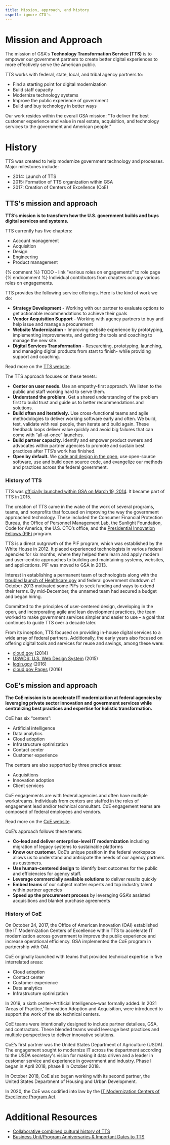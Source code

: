 ```yaml
---
title: Mission, approach, and history
cspell: ignore CTO's
---
```


# Mission and Approach

The mission of GSA's **Technology Transformation Service (TTS)** is to empower our government partners to create better digital experiences to more effectively serve the American public.

TTS works with federal, state, local, and tribal agency partners to:

* Find a starting point for digital modernization
* Build staff capacity  
* Modernize technology systems
* Improve the public experience of government
* Build and buy technology in better ways

Our work resides within the overall GSA mission: "To deliver the best customer experience and value in real estate, acquisition, and technology services to the government and American people."

# History

TTS was created to help modernize government technology and processes. Major milestones include:

- 2014: Launch of TTS
- 2015: Formation of TTS organization within GSA
- 2017: Creation of Centers of Excellence (CoE)

## TTS's mission and approach

**TTS’s mission is to transform how the U.S. government builds and buys digital services and systems.**

TTS currently has five chapters:

- Account management
- Acquisition
- Design
- Engineering
- Product management

{% comment %} TODO - link "various roles on engagements" to role page {% endcomment %}
Individual contributors from chapters occupy various roles on engagements.

TTS provides the following service offerings. Here is the kind of work we do:

- **Strategy Development** - Working with our partner to evaluate options to get actionable recommendations to achieve their goals
- **Vendor Acquisition Support** - Working with agency partners to buy and help issue and manage a procurement
- **Website Modernization** - Improving website experience by prototyping, implementing improvements, and getting the tools and coaching to manage the new site.
- **Digital Services Transformation** - Researching, prototyping, launching, and managing digital products from start to finish- while providing support and coaching.

Read more on the [TTS website](https://TTS.gsa.gov/).

The TTS approach focuses on these tenets:

- **Center on user needs.** Use an empathy-first approach. We listen to the public and staff working hard to serve them.
- **Understand the problem.** Get a shared understanding of the problem first to build trust and guide us to better recommendations and solutions.
- **Build often and iteratively.** Use cross-functional teams and agile methodologies to deliver working software early and often. We build, test, validate with real people, then iterate and build again. These feedback loops deliver value quickly and avoid big failures that can come with “all-at-once” launches.
- **Build partner capacity.** Identify and empower product owners and advocates within partner agencies to promote and sustain best practices after TTS’s work has finished.
- **Open by default.** We [code and design in the open](https://github.com/TTS), use open-source software, use and build open source code, and evangelize our methods and practices across the federal government.

### History of TTS

TTS was [officially launched within GSA on March 19, 2014](https://TTS.gsa.gov/2014/03/19/hello-world-we-are-TTS/). It became part of TTS in 2015.

The creation of TTS came in the wake of the work of several programs, teams, and nonprofits that focused on improving the way the government approached technology. These included the Consumer Financial Protection Bureau, the Office of Personnel Management Lab, the Sunlight Foundation, Code for America, the U.S. CTO’s office, and the [Presidential Innovation Fellows (PIF)](https://presidentialinnovationfellows.gov/) program.

TTS is a direct outgrowth of the PIF program, which was established by the White House in 2012. It placed experienced technologists in various federal agencies for six months, where they helped them learn and apply modern and user-centric approaches to building and maintaining systems, websites, and applications. PIF was moved to GSA in 2013.

Interest in establishing a permanent team of technologists along with the [troubled launch of Healthcare.gov](https://oig.hhs.gov/reports/all/2016/healthcaregov-case-study-of-cms-management-of-the-federal-marketplace/) and federal government shutdown of October 2013 motivated some PIFs to seek funding and ways to extend their terms. By mid-December, the unnamed team had secured a budget and began hiring.

Committed to the principles of user-centered design, developing in the open, and incorporating agile and lean development practices, the team worked to make government services simpler and easier to use – a goal that continues to guide TTS over a decade later.

From its inception, TTS focused on providing in-house digital services to a wide array of federal partners. Additionally, the early years also focused on offering digital tools and services for reuse and savings, among these were:

- [cloud.gov](http://cloud.gov) (2014)
- [USWDS: U.S. Web Design System](https://designsystem.digital.gov/) (2015)
- [login.gov](http://login.gov) (2016)
- [cloud.gov Pages](https://cloud.gov/pages/) (2016)

## CoE's mission and approach

**The CoE mission is to accelerate IT modernization at federal agencies by leveraging private sector innovation and government services while centralizing best practices and expertise for holistic transformation.**

CoE has six “centers”:

- Artificial intelligence
- Data analytics
- Cloud adoption
- Infrastructure optimization
- Contact center
- Customer experience

The centers are also supported by three practice areas:

- Acquisitions
- Innovation adoption
- Client services

CoE engagements are with federal agencies and often have multiple workstreams. Individuals from centers are staffed in the roles of engagement lead and/or technical consultant. CoE engagement teams are composed of federal employees and vendors.

Read more on the [CoE website](https://coe.gsa.gov/).

CoE’s approach follows these tenets:

- **Co-lead and deliver enterprise-level IT modernization** including migration of legacy systems to sustainable platforms
- **Know our customer.** CoE’s unique position in the federal workspace allows us to understand and anticipate the needs of our agency partners as customers.
- **Use human-centered design** to identify best outcomes for the public and efficiencies for agency staff.
- **Leverage commercially available solutions** to deliver results quickly
- **Embed teams** of our subject matter experts and top industry talent within partner agencies
- **Speed up the procurement process** by leveraging GSA’s assisted acquisitions and blanket purchase agreements

### History of CoE

On October 24, 2017, the Office of American Innovation (OAI) established the IT Modernization Centers of Excellence within TTS to accelerate IT modernization across government to improve the public experience and increase operational efficiency. GSA implemented the CoE program in partnership with OAI.

CoE originally launched with teams that provided technical expertise in five interrelated areas:

- Cloud adoption
- Contact center
- Customer experience
- Data analytics
- Infrastructure optimization

In 2019, a sixth center–Artificial Intelligence–was formally added. In 2021 ‘Areas of Practice,’ Innovation Adoption and Acquisition, were introduced to support the work of the six technical centers.

CoE teams were intentionally designed to include partner detailees, GSA, and contractors. These blended teams would leverage best practices and multiple perspectives to deliver innovative solutions.

CoE’s first partner was the United States Department of Agriculture (USDA). The engagement sought to modernize IT across the department according to the USDA secretary's vision for making it data driven and a leader in customer service and experience in government and industry. Phase I began in April 2018, phase II in October 2018.

In October 2018, CoE also began working with its second partner, the United States Department of Housing and Urban Development.

In 2020, the CoE was codified into law by the [IT Modernization Centers of Excellence Program Act](https://www.cio.gov/handbook/it-laws/modernization-centers-of-excellence-program-act/?clickEvt).

# Additional Resources

- [Collaborative combined cultural history of TTS](https://docs.google.com/document/d/1TZNX3G86G4zY56YVJCXW4L9GKL6_nfsTPSL-SDxmSVs/edit)
- [Business Unit/Program Anniversaries & Important Dates to TTS](https://docs.google.com/spreadsheets/d/1uSZVYI3mKTrtyT9VbEajo4z9NGVIYChcodTOjRUbiJk/edit?gid=0#gid=0)
